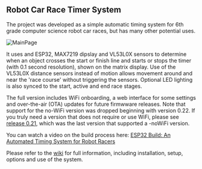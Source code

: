 ## Robot Car Race Timer System
The project was developed as a simple automatic timing system for 6th grade computer science robot car races, but has many other potential uses.

![MainPage](https://github.com/user-attachments/assets/3a7efcf0-fd8a-4053-9d66-3ea6d5c9c996)

It uses and ESP32, MAX7219 dipslay and VL53L0X sensors to determine when an object crosses the start or finish line and starts or stops the timer (with 0.1 second resolution), shown on the matrix display.  Use of the VL53L0X distance sensors instead of motion allows movement around and near the 'race course' without triggering the sensors.  Optional LED lighting is also synced to the start, active and end race stages.

The full version includes WiFi onboarding, a web interface for some settings and over-the-air (OTA) updates for future firmwware releases.  Note that support for the no-WiFi version was dropped beginning with version 0.22.  If you truly need a version that does not require or use WiFi, please see [release 0.21](https://github.com/Resinchem/Robot-Car-Timer/releases/tag/v0.21), which was the last version that supported a -noWiFi version.

You can watch a video on the build process here: [ESP32 Build: An Automated Timing System for Robot Racers](https://youtu.be/EBmh5WEJYhU)

Please refer to the [wiki](https://github.com/Resinchem/Robot-Car-Timer/wiki) for full information, including installation, setup, options and use of the system.

